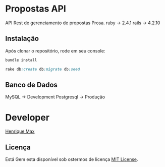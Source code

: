 # Propostas API

API Rest de gerenciamento de propostas Prosa.
ruby -> 2.4.1
rails -> 4.2.10

## Instalação

Após clonar o repositório, rode em seu console:

```ruby
bundle install
```

```ruby
rake db:create db:migrate db:seed
```
## Banco de Dados

MySQL -> Development
Postgresql -> Produção

# Developer

[Henrique Max](https://github.com/rickmax)

## Licença

Está Gem esta disponível sob ostermos de licença [MIT License](http://opensource.org/licenses/MIT).
